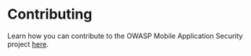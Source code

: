 # Contributing

Learn how you can contribute to the OWASP Mobile Application Security project [here](https://github.com/OWASP/owasp-mstg/blob/master/docs/contributing/1_How_Can_You_Contribute.md).
